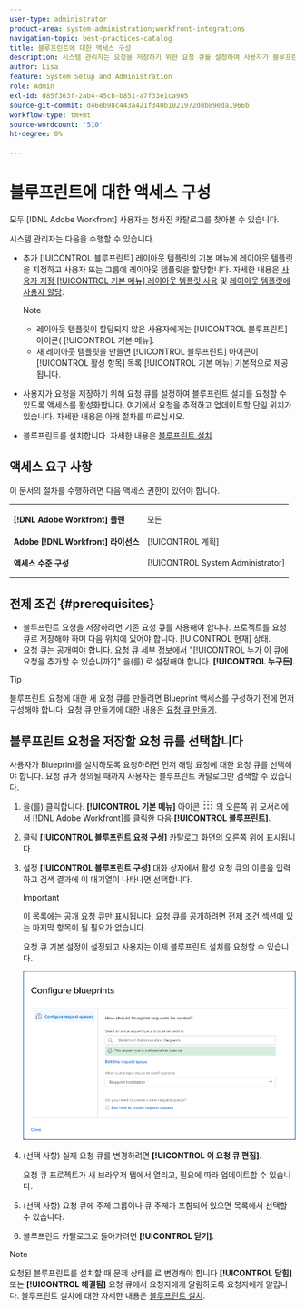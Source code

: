 ```yaml
---
user-type: administrator
product-area: system-administration;workfront-integrations
navigation-topic: best-practices-catalog
title: 블루프린트에 대한 액세스 구성
description: 시스템 관리자는 요청을 저장하기 위한 요청 큐를 설정하여 사용자가 블루프린트 설치를 요청할 수 있는 액세스 권한을 활성화할 수 있습니다. 여기에서 요청을 추적하고 업데이트할 단일 위치가 있습니다.
author: Lisa
feature: System Setup and Administration
role: Admin
exl-id: d85f363f-2ab4-45cb-b851-a7f33e1ca905
source-git-commit: d46eb98c443a421f340b1021972ddb89eda1966b
workflow-type: tm+mt
source-wordcount: '510'
ht-degree: 0%

---
```


# 블루프린트에 대한 액세스 구성

모두 [!DNL Adobe Workfront] 사용자는 청사진 카탈로그를 찾아볼 수 있습니다.

시스템 관리자는 다음을 수행할 수 있습니다.

* 추가 [!UICONTROL 블루프린트] 레이아웃 템플릿의 기본 메뉴에 레이아웃 템플릿을 지정하고 사용자 또는 그룹에 레이아웃 템플릿을 할당합니다. 자세한 내용은 [사용자 지정 [!UICONTROL 기본 메뉴] 레이아웃 템플릿 사용](/help/quicksilver/administration-and-setup/customize-workfront/use-layout-templates/customize-main-menu.md) 및 [레이아웃 템플릿에 사용자 할당](/help/quicksilver/administration-and-setup/customize-workfront/use-layout-templates/assign-users-to-layout-template.md).

   >[!NOTE]
   >
   >* 레이아웃 템플릿이 할당되지 않은 사용자에게는 [!UICONTROL 블루프린트] 아이콘( [!UICONTROL 기본 메뉴].
   >* 새 레이아웃 템플릿을 만들면 [!UICONTROL 블루프린트] 아이콘이 [!UICONTROL 활성 항목] 목록 [!UICONTROL 기본 메뉴] 기본적으로 제공됩니다.



* 사용자가 요청을 저장하기 위해 요청 큐를 설정하여 블루프린트 설치를 요청할 수 있도록 액세스를 활성화합니다. 여기에서 요청을 추적하고 업데이트할 단일 위치가 있습니다. 자세한 내용은 아래 절차를 따르십시오.
* 블루프린트를 설치합니다. 자세한 내용은 [블루프린트 설치](../../administration-and-setup/blueprints/blueprints-install.md).

## 액세스 요구 사항

이 문서의 절차를 수행하려면 다음 액세스 권한이 있어야 합니다.

<table style="table-layout:auto"> 
 <col> 
 <col> 
 <tbody> 
  <tr> 
   <td role="rowheader"><strong>[!DNL Adobe Workfront] 플랜</strong></td> 
   <td> <p> 모든</p> </td> 
  </tr> 
  <tr> 
   <td role="rowheader"><strong>Adobe [!DNL Workfront] 라이선스</strong></td> 
   <td>[!UICONTROL 계획]</td> 
  </tr> 
  <tr> 
   <td role="rowheader"><strong>액세스 수준 구성</strong></td> 
   <td> <p>[!UICONTROL System Administrator]</p> </td> 
  </tr> 
 </tbody> 
</table>

## 전제 조건 {#prerequisites}

* 블루프린트 요청을 저장하려면 기존 요청 큐를 사용해야 합니다. 프로젝트를 요청 큐로 저장해야 하며 다음 위치에 있어야 합니다. [!UICONTROL 현재] 상태.
* 요청 큐는 공개여야 합니다. 요청 큐 세부 정보에서 &quot;[!UICONTROL 누가 이 큐에 요청을 추가할 수 있습니까?]&quot; 을(를) 로 설정해야 합니다. **[!UICONTROL 누구든]**.

>[!TIP]
>
>블루프린트 요청에 대한 새 요청 큐를 만들려면 Blueprint 액세스를 구성하기 전에 먼저 구성해야 합니다. 요청 큐 만들기에 대한 내용은 [요청 큐 만들기](../../manage-work/requests/create-and-manage-request-queues/create-request-queue.md).

## 블루프린트 요청을 저장할 요청 큐를 선택합니다

사용자가 Blueprint를 설치하도록 요청하려면 먼저 해당 요청에 대한 요청 큐를 선택해야 합니다. 요청 큐가 정의될 때까지 사용자는 블루프린트 카탈로그만 검색할 수 있습니다.

1. 을(를) 클릭합니다. **[!UICONTROL 기본 메뉴]** 아이콘 ![](assets/main-menu-icon.png) 의 오른쪽 위 모서리에서 [!DNL Adobe Workfront]를 클릭한 다음 **[!UICONTROL 블루프린트]**.
1. 클릭 **[!UICONTROL 블루프린트 요청 구성]** 카탈로그 화면의 오른쪽 위에 표시됩니다.

   <!--
   <li value="3" data-mc-conditions="QuicksilverOrClassic.Draft mode"> <p>In the <strong>Configure blueprints</strong> dialog, ensure that the <strong>Configure request queues</strong> tab is selected.</p> </li>
   -->

1. 설정 **[!UICONTROL 블루프린트 구성]** 대화 상자에서 활성 요청 큐의 이름을 입력하고 검색 결과에 이 대기열이 나타나면 선택합니다.

   >[!IMPORTANT]
   >
   >이 목록에는 공개 요청 큐만 표시됩니다. 요청 큐를 공개하려면 [전제 조건](#prerequisites) 섹션에 있는 마지막 항목이 될 필요가 없습니다.

   요청 큐 기본 설정이 설정되고 사용자는 이제 블루프린트 설치를 요청할 수 있습니다.

   ![요청 큐 구성](assets/Blueprints_access_setup_request_queue.png)

1. (선택 사항) 실제 요청 큐를 변경하려면 **[!UICONTROL 이 요청 큐 편집]**.

   요청 큐 프로젝트가 새 브라우저 탭에서 열리고, 필요에 따라 업데이트할 수 있습니다.

1. (선택 사항) 요청 큐에 주제 그룹이나 큐 주제가 포함되어 있으면 목록에서 선택할 수 있습니다.
1. 블루프린트 카탈로그로 돌아가려면 **[!UICONTROL 닫기]**.

>[!NOTE]
>
>요청된 블루프린트를 설치할 때 문제 상태를 로 변경해야 합니다 **[!UICONTROL 닫힘]** 또는 **[!UICONTROL 해결됨]** 요청 큐에서 요청자에게 알림하도록 요청자에게 알립니다. 블루프린트 설치에 대한 자세한 내용은 [블루프린트 설치](../../administration-and-setup/blueprints/blueprints-install.md).
